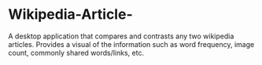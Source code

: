 # Wikipedia-Article-
A desktop application that compares and contrasts any two wikipedia articles. Provides a visual of the information such as word frequency, image count, commonly shared words/links, etc.

